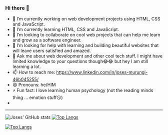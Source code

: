 ### Hi there 👋

<!--
**xMurungi/xMurungi** is a ✨ _special_ ✨ repository because its `README.md` (this file) appears on your GitHub profile.

Here are some ideas to get you started:


-->

- 🔭 I’m currently working on web development projects using HTML, CSS and JavaScript.
- 🌱 I’m currently learning HTML, CSS and JavaScript.
- 👯 I’m looking to collaborate on cool web projects that can help me learn and grow as a software engineer.
- 🤔 I’m looking for help with learning and building beautiful websites that will leave users satisfied and amazed.
- 💬 Ask me about web development and other cool tech stuff. I might have limited knowledge to your questions though😂😂 but hey I am still learning a lot.
- 📫 How to reach me: https://www.linkedin.com/in/joses-murungi-46b045255/
- 😄 Pronouns: he/HIM
- ⚡ Fun fact: I love learning human psychology (not the reading minds thing ... emotion stuff😏)
- 
<hr>

![Joses' GitHub stats](https://github-readme-stats.vercel.app/api?username=xMurungi&show_icons=true&theme=radical)
[![Top Langs](https://github-readme-stats.vercel.app/api/top-langs/?username=xMurungi&layout=donut-vertical)](https://github.com/xMurungi/github-readme-stats)

[![Top Langs](https://github-readme-stats.vercel.app/api/top-langs/?username=xMurungi)](https://github.com/xMurungi/xMurungi/edit/main/README.md)
